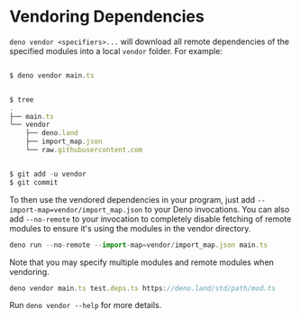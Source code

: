 # Vendoring Dependencies

`deno vendor <specifiers>...` will download all remote dependencies of the
specified modules into a local `vendor` folder. For example:



```typescript

$ deno vendor main.ts


$ tree
.
├── main.ts
└── vendor
    ├── deno.land
    ├── import_map.json
    └── raw.githubusercontent.com


$ git add -u vendor
$ git commit
```
To then use the vendored dependencies in your program, just add
`--import-map=vendor/import_map.json` to your Deno invocations. You can also add
`--no-remote` to your invocation to completely disable fetching of remote
modules to ensure it's using the modules in the vendor directory.



```typescript
deno run --no-remote --import-map=vendor/import_map.json main.ts
```
Note that you may specify multiple modules and remote modules when vendoring.



```typescript
deno vendor main.ts test.deps.ts https://deno.land/std/path/mod.ts
```
Run `deno vendor --help` for more details.





